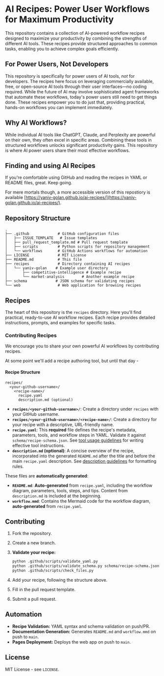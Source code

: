 # AI Recipes:  Power User Workflows for Maximum Productivity

This repository contains a collection of AI-powered workflow recipes designed to maximize your productivity by combining the strengths of different AI tools.  These recipes provide structured approaches to common tasks, enabling you to achieve complex goals efficiently.

## For Power Users, Not Developers

This repository is specifically for power users of AI tools, *not* for developers.  The recipes here focus on leveraging commercially available, free, or open-source AI tools through their user interfaces—no coding required.  While the future of AI may involve sophisticated agent frameworks that automate these workflows, today's power users still need to get things done.  These recipes empower you to do just that, providing practical, hands-on workflows you can implement immediately.

## Why AI Workflows?

While individual AI tools like ChatGPT, Claude, and Perplexity are powerful on their own, they often excel in specific areas.  Combining these tools in structured workflows unlocks significant productivity gains.  This repository is where AI power users share their most effective workflows.

## Finding and using AI Recipes

If you're comfortable using GitHub and reading the recipes in YAML or README files, great. Keep going.

For mere mortals though, a more accessible version of this repostiory is available [https://yaniv-golan.github.io/ai-recipes/](https://yaniv-golan.github.io/ai-recipes/).

## Repository Structure

```
.
├── .github             # GitHub configuration files
│   ├── ISSUE_TEMPLATE   # Issue templates
│   ├── pull_request_template.md # Pull request template
│   ├── scripts         # Python scripts for repository management
│   └── workflows       # GitHub Actions workflows for automation
├── LICENSE             # MIT License
├── README.md           # This file
├── recipes             # Directory containing AI recipes
│   └── yaniv-golan    # Example user directory
│       ├── competitive-intelligence # Example recipe
│       └── market-analysis        # Another example recipe
├── schema             # JSON schema for validating recipes
└── web                 # Web application for browsing recipes
```

## Recipes

The heart of this repository is the `recipes` directory.  Here you'll find practical, ready-to-use AI workflow recipes.  Each recipe provides detailed instructions, prompts, and examples for specific tasks.

### Contributing Recipes

We encourage you to share your own powerful AI workflows by contributing recipes.

At some point we'll add a recipe authoring tool, but until that day -

#### Recipe Structure

```
recipes/
  <your-github-username>/
    <recipe-name>/
      recipe.yaml
      description.md (optional)
```

* **`recipes/<your-github-username>/`**: Create a directory under `recipes` with your GitHub username.
* **`recipes/<your-github-username>/<recipe-name>/`**:  Create a directory for your recipe with a descriptive, URL-friendly name.
* **`recipe.yaml`**: This **required** file defines the recipe's metadata, parameters, tools, and workflow steps in YAML.  Validate it against `schema/recipe-schema.json`. See [tool usage guidelines](docs/tool-usage-guidelines.md) for writing effective tool instructions.
* **`description.md` (optional)**:  A concise overview of the recipe, incorporated into the generated `README.md` after the title and before the main `recipe.yaml` description. See [description guidelines](docs/description-guidelines.md) for formatting rules.

These files are **automatically generated**:

* **`README.md`**: **Auto-generated** from `recipe.yaml`, including the workflow diagram, parameters, tools, steps, and tips.  Content from `description.md` is included at the beginning.
* **`workflow.mmd`**: Contains the Mermaid code for the workflow diagram, **auto-generated** from `recipe.yaml`.

## Contributing

1. Fork the repository.
2. Create a new branch.
3. **Validate your recipe:**

   ```bash
   python .github/scripts/validate_yaml.py
   python .github/scripts/validate_schema.py schema/recipe-schema.json recipes/
   python .github/scripts/check_files.py
   ```

4. Add your recipe, following the structure above.
5. Fill in the pull request template.
6. Submit a pull request.

## Automation

* **Recipe Validation:**  YAML syntax and schema validation on push/PR.
* **Documentation Generation:** Generates `README.md` and `workflow.mmd` on push to `main`.
* **Pages Deployment:** Deploys the web app on push to `main`.

## License

MIT License - see `LICENSE`.
